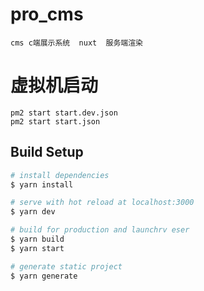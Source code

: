 # pro_cms
    cms c端展示系统  nuxt  服务端渲染
# 虚拟机启动
    pm2 start start.dev.json
    pm2 start start.json
    
## Build Setup

``` bash
# install dependencies
$ yarn install

# serve with hot reload at localhost:3000
$ yarn dev

# build for production and launchrv eser
$ yarn build
$ yarn start

# generate static project
$ yarn generate
```





